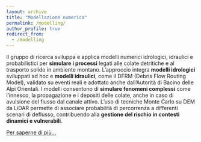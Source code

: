 ```yaml
---
layout: archive
title: "Modellazione numerica"
permalink: /modelling/
author_profile: true
redirect_from:
  - /modelling
---
```


Il gruppo di ricerca sviluppa e applica modelli numerici idrologici, idraulici e probabilistici per <b>simulare i processi</b> legati alle colate detritiche e al trasporto solido in ambiente montano.
L’approccio integra <b>modelli idrologici</b> sviluppati ad hoc e <b>modelli idraulici</b>, come il DFRM (Debris Flow Routing Model), validato su eventi reali e adottato anche dall’Autorità di Bacino delle Alpi Orientali.
I modelli consentono di <b>simulare fenomeni complessi</b> come l’innesco, la propagazione e i depositi delle colate, anche in caso di avulsione del flusso dal canale attivo. 
L’uso di tecniche Monte Carlo su DEM da LiDAR permette di associare probabilità di percorrenza a differenti scenari di deflusso, contribuendo alla <b>gestione del rischio in contesti dinamici e vulnerabili</b>.

[Per saperne di più...](./files/DFLab_Modellazione.pdf)
